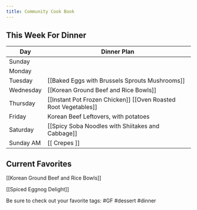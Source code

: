 ```yaml
---
title: Community Cook Book
---
```

## This Week For Dinner 
| Day |  Dinner Plan |  
| -------- | -------- |
| Sunday | |  
| Monday |  |  
| Tuesday | [[Baked Eggs with Brussels Sprouts Mushrooms]] |  
| Wednesday | [[Korean Ground Beef and Rice Bowls]] |  
| Thursday | [[Instant Pot Frozen Chicken]] [[Oven Roasted Root Vegetables]] |  
| Friday | Korean Beef Leftovers, with potatoes |  
| Saturday | [[Spicy Soba Noodles with Shiitakes and Cabbage]] |
| Sunday AM | [[ Crepes ]] |


## Current Favorites

[[Korean Ground Beef and Rice Bowls]]

[[Spiced Eggnog Delight]]

Be sure to check out your favorite tags:
#GF #dessert #dinner 